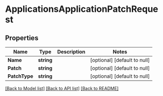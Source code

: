 # ApplicationsApplicationPatchRequest

## Properties
Name | Type | Description | Notes
------------ | ------------- | ------------- | -------------
**Name** | **string** |  | [optional] [default to null]
**Patch** | **string** |  | [optional] [default to null]
**PatchType** | **string** |  | [optional] [default to null]

[[Back to Model list]](../README.md#documentation-for-models) [[Back to API list]](../README.md#documentation-for-api-endpoints) [[Back to README]](../README.md)

